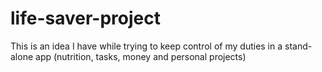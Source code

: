 # life-saver-project
This is an idea I have while trying to keep control of my duties in a stand-alone app (nutrition, tasks, money and personal projects)
